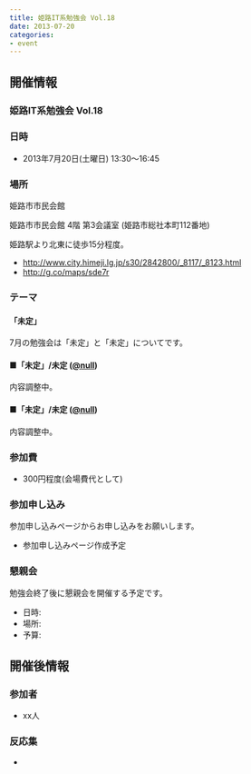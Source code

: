 ```yaml
---
title: 姫路IT系勉強会 Vol.18
date: 2013-07-20
categories:
- event
---
```


開催情報
--------

### 姫路IT系勉強会 Vol.18

### 日時

-   2013年7月20日(土曜日) 13:30～16:45

### 場所

姫路市市民会館

姫路市市民会館 4階 第3会議室 (姫路市総社本町112番地)

姫路駅より北東に徒歩15分程度。

-   <http://www.city.himeji.lg.jp/s30/2842800/_8117/_8123.html>
-   <http://g.co/maps/sde7r>

### テーマ

#### 「未定」

7月の勉強会は「未定」と「未定」についてです。

#### ■「未定」/未定 ([@null](https://twitter.com/#%21/null))

内容調整中。

#### ■「未定」/未定 ([@null](https://twitter.com/#%21/null))

内容調整中。

### 参加費

-   300円程度(会場費代として)

### 参加申し込み

参加申し込みページからお申し込みをお願いします。

-   参加申し込みページ作成予定

### 懇親会

勉強会終了後に懇親会を開催する予定です。

-   日時:
-   場所:
-   予算:

開催後情報
----------

### 参加者

-   xx人

### 反応集

-   

